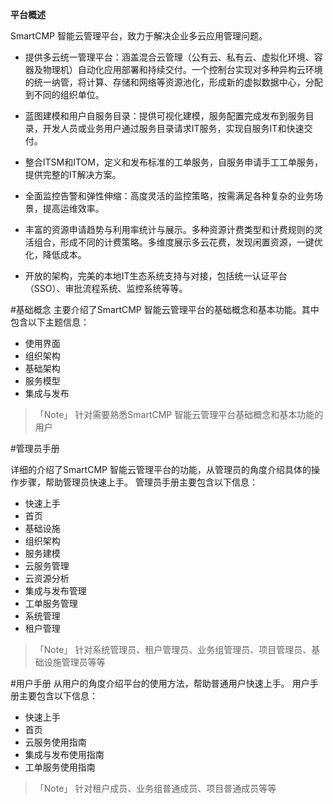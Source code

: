 


**平台概述**

SmartCMP 智能云管理平台，致力于解决企业多云应用管理问题。

+ 提供多云统一管理平台：涵盖混合云管理（公有云、私有云、虚拟化环境、容器及物理机）自动化应用部署和持续交付。一个控制台实现对多种异构云环境的统一纳管，将计算、存储和网络等资源池化，形成新的虚拟数据中心，分配到不同的组织单位。

+ 蓝图建模和用户自服务目录：提供可视化建模，服务配置完成发布到服务目录，开发人员或业务用户通过服务目录请求IT服务，实现自服务IT和快速交付。

+ 整合ITSM和ITOM，定义和发布标准的工单服务，自服务申请手工工单服务，提供完整的IT解决方案。

+ 全面监控告警和弹性伸缩：高度灵活的监控策略，按需满足各种复杂的业务场景，提高运维效率。

+ 丰富的资源申请趋势与利用率统计与展示。多种资源计费类型和计费规则的灵活组合，形成不同的计费策略。多维度展示多云花费，发现闲置资源，一键优化，降低成本。
+ 开放的架构，完美的本地IT生态系统支持与对接，包括统一认证平台（SSO）、审批流程系统、监控系统等等。


#基础概念
主要介绍了SmartCMP 智能云管理平台的基础概念和基本功能。其中包含以下主题信息：
+ 使用界面 
+ 组织架构
+ 基础架构
+ 服务模型
+ 集成与发布
>「Note」 针对需要熟悉SmartCMP 智能云管理平台基础概念和基本功能的用户

#管理员手册

详细的介绍了SmartCMP 智能云管理平台的功能，从管理员的角度介绍具体的操作步骤，帮助管理员快速上手。
管理员手册主要包含以下信息：
+ 快速上手
+ 首页
+ 基础设施
+ 组织架构
+ 服务建模
+ 云服务管理
+ 云资源分析
+ 集成与发布管理
+ 工单服务管理
+ 系统管理
+ 租户管理
>「Note」 针对系统管理员、租户管理员、业务组管理员、项目管理员、基础设施管理员等等

#用户手册
从用户的角度介绍平台的使用方法，帮助普通用户快速上手。
用户手册主要包含以下信息：
+ 快速上手
+ 首页
+ 云服务使用指南
+ 集成与发布使用指南
+ 工单服务使用指南
>「Note」 针对租户成员、业务组普通成员、项目普通成员等等





